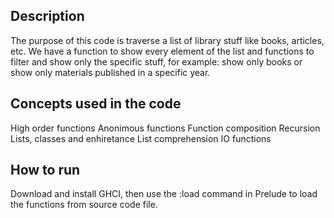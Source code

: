 ## Description
The purpose of this code is traverse a list of library stuff like books, articles, etc. We have a function to show every element of the list and functions to filter and show only the specific stuff, for example: show only books or show only materials published in a specific year.

## Concepts used in the code
High order functions
Anonimous functions
Function composition
Recursion
Lists, classes and enhiretance
List comprehension
IO functions

## How to run
Download and install GHCI, then use the :load command in Prelude to load the functions from source code file.